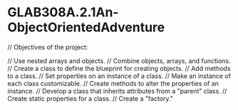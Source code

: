 # GLAB308A.2.1An-ObjectOrientedAdventure

// Objectives of the project:

// Use nested arrays and objects.
// Combine objects, arrays, and functions.
// Create a class to define the blueprint for creating objects.
// Add methods to a class.
// Set properties on an instance of a class.
// Make an instance of each class customizable.
// Create methods to alter the properties of an instance.
// Develop a class that inherits attributes from a "parent" class.
// Create static properties for a class.
// Create a "factory."
